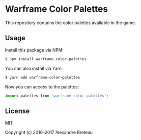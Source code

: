 # Warframe Color Palettes

This repository contains the color palettes available in the game.

## Usage

Install this package via NPM:

```bash
$ npm install warframe-color-palettes
```

You can also install via Yarn:

```bash
$ yarn add warframe-color-palettes
```

Now you can access to the palettes:

```javascript
import palettes from 'warframe-color-palettes';
```

## License

[MIT](http://opensource.org/licenses/MIT)

Copyright (c) 2016-2017 Alexandre Breteau
